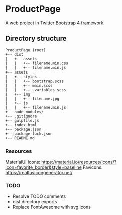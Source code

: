 # ProductPage
A web project in Twitter Bootstrap 4 framework.

## Directory structure
```
ProductPage (root)
+-- dist
|   +-- assets
|   |   +-- filename.min.css
|   |   +-- filename.min.js
+-- assets
|   +-- styles
|   |   +-- bootstrap.scss
|   |   +-- main.scss
|   |   +-- _variables.scss
|   +-- img
|   |   +-- filename.jpg
|   +-- js
|   |   +-- filename.min.js
+-- node-modules/
+-- .gitignore
+-- gulpfile.js
+-- index.html
+-- package.json
+-- package-lock.json
+-- README.md
 ```
### Resources
MaterialUI Icons: https://material.io/resources/icons/?icon=favorite_border&style=baseline
Favicons: https://realfavicongenerator.net/

### TODO
* Resolve TODO comments
* dist directory exports
* Replace FontAwesome with svg icons
